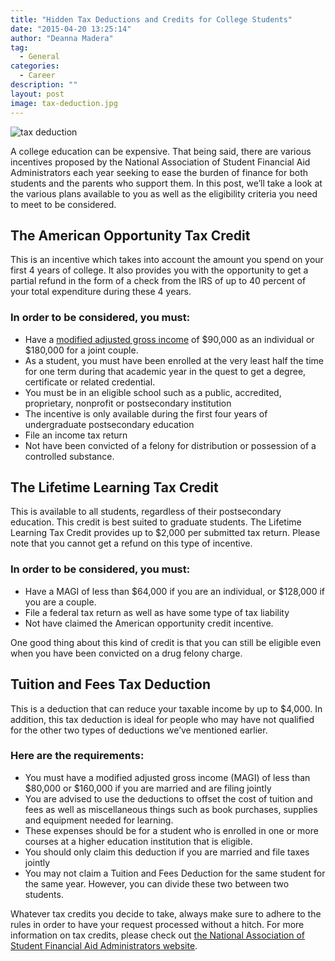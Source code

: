 ```yaml
---
title: "Hidden Tax Deductions and Credits for College Students"
date: "2015-04-20 13:25:14"
author: "Deanna Madera"
tag:
  - General
categories:
  - Career
description: ""
layout: post
image: tax-deduction.jpg
---
```


![tax deduction](http://mt2.wpengine.com/wp-content/uploads/2015/03/tax-deduction.jpg)

A college education can be expensive. That being said, there are various incentives proposed by the National Association of Student Financial Aid Administrators each year seeking to ease the burden of finance for both students and the parents who support them. In this post, we’ll take a look at the various plans available to you as well as the eligibility criteria you need to meet to be considered.

## The American Opportunity Tax Credit

This is an incentive which takes into account the amount you spend on your first 4 years of college. It also provides you with the opportunity to get a partial refund in the form of a check from the IRS of up to 40 percent of your total expenditure during these 4 years.

### In order to be considered, you must:

- Have a [modified adjusted gross income](http://www.irs.com/articles/what-modified-adjusted-gross-income) of $90,000 as an individual or $180,000 for a joint couple.
- As a student, you must have been enrolled at the very least half the time for one term during that academic year in the quest to get a degree, certificate or related credential.
- You must be in an eligible school such as a public, accredited, proprietary, nonprofit or postsecondary institution
- The incentive is only available during the first four years of undergraduate postsecondary education
- File an income tax return
- Not have been convicted of a felony for distribution or possession of a controlled substance.

## The Lifetime Learning Tax Credit

This is available to all students, regardless of their postsecondary education. This credit is best suited to graduate students. The Lifetime Learning Tax Credit provides up to $2,000 per submitted tax return. Please note that you cannot get a refund on this type of incentive.

### In order to be considered, you must:

- Have a MAGI of less than $64,000 if you are an individual, or $128,000 if you are a couple.
- File a federal tax return as well as have some type of tax liability
- Not have claimed the American opportunity credit incentive.

One good thing about this kind of credit is that you can still be eligible even when you have been convicted on a drug felony charge.

## Tuition and Fees Tax Deduction

This is a deduction that can reduce your taxable income by up to $4,000. In addition, this tax deduction is ideal for people who may have not qualified for the other two types of deductions we’ve mentioned earlier.

### Here are the requirements:

- You must have a modified adjusted gross income (MAGI) of less than $80,000 or $160,000 if you are married and are filing jointly
- You are advised to use the deductions to offset the cost of tuition and fees as well as miscellaneous things such as book purchases, supplies and equipment needed for learning.
- These expenses should be for a student who is enrolled in one or more courses at a higher education institution that is eligible.
- You should only claim this deduction if you are married and file taxes jointly
- You may not claim a Tuition and Fees Deduction for the same student for the same year. However, you can divide these two between two students.

Whatever tax credits you decide to take, always make sure to adhere to the rules in order to have your request processed without a hitch. For more information on tax credits, please check out [the National Association of Student Financial Aid Administrators website](http://www.nasfaa.org/).
